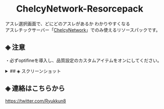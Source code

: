 # &nbsp;　ChelcyNetwork-Resorcepack
アスレ選択画面で、どにどのアスレがあるか わかりやすくなる<br>
アスレチックサーバー「[ChelcyNetwork](https://www.mchel.net/)」でのみ使えるリソースパックです。

## ◈ 注意
・必ずoptifineを導入し、品質設定のカスタムアイテムをオンにしてください。

<details><summary>
## ◈ スクリーンショット</summary>
<p>
![SS](https://github.com/Ryukkun/ChelcyNetwork-Resorcepack/blob/main/SS.png)
</p>
</details>

## ◈ 連絡はこちらから
https://twitter.com/Ryukkun8
